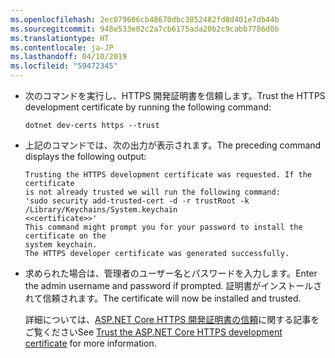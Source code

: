 ```yaml
---
ms.openlocfilehash: 2ec079606cb48670dbc3852482fd8d401e7db44b
ms.sourcegitcommit: 948e533e02c2a7cb6175ada20b2c9cabb7786d0b
ms.translationtype: HT
ms.contentlocale: ja-JP
ms.lasthandoff: 04/10/2019
ms.locfileid: "59472345"
---
```

* <span data-ttu-id="e9a12-101">次のコマンドを実行し、HTTPS 開発証明書を信頼します。</span><span class="sxs-lookup"><span data-stu-id="e9a12-101">Trust the HTTPS development certificate by running the following command:</span></span>

    ```console
    dotnet dev-certs https --trust
    ```

* <span data-ttu-id="e9a12-102">上記のコマンドでは、次の出力が表示されます。</span><span class="sxs-lookup"><span data-stu-id="e9a12-102">The preceding command displays the following output:</span></span>

    ```console
    Trusting the HTTPS development certificate was requested. If the certificate 
    is not already trusted we will run the following command:
    'sudo security add-trusted-cert -d -r trustRoot -k /Library/Keychains/System.keychain 
    <<certificate>>'
    This command might prompt you for your password to install the certificate on the 
    system keychain.
    The HTTPS developer certificate was generated successfully.
    ```

* <span data-ttu-id="e9a12-103">求められた場合は、管理者のユーザー名とパスワードを入力します。</span><span class="sxs-lookup"><span data-stu-id="e9a12-103">Enter the admin username and password if prompted.</span></span>  <span data-ttu-id="e9a12-104">証明書がインストールされて信頼されます。</span><span class="sxs-lookup"><span data-stu-id="e9a12-104">The certificate will now be installed and trusted.</span></span>

    <span data-ttu-id="e9a12-105">詳細については、[ASP.NET Core HTTPS 開発証明書の信頼](xref:security/enforcing-ssl#trust-the-aspnet-core-https-development-certificate-on-windows-and-macos)に関する記事をご覧ください</span><span class="sxs-lookup"><span data-stu-id="e9a12-105">See [Trust the ASP.NET Core HTTPS development certificate](xref:security/enforcing-ssl#trust-the-aspnet-core-https-development-certificate-on-windows-and-macos) for more information.</span></span>